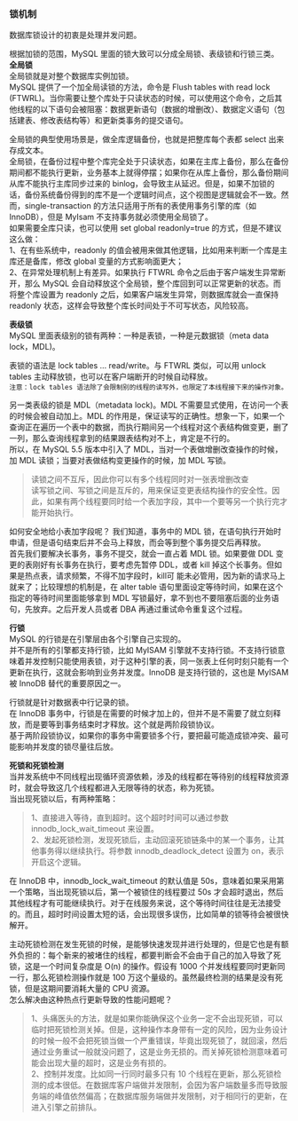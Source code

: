 
### 锁机制
数据库锁设计的初衷是处理并发问题。  

根据加锁的范围，MySQL 里面的锁大致可以分成全局锁、表级锁和行锁三类。  
**全局锁**  
全局锁就是对整个数据库实例加锁。  
MySQL 提供了一个加全局读锁的方法，命令是 Flush tables with read lock (FTWRL)。当你需要让整个库处于只读状态的时候，可以使用这个命令，之后其他线程的以下语句会被阻塞：数据更新语句（数据的增删改）、数据定义语句（包括建表、修改表结构等）和更新类事务的提交语句。  

全局锁的典型使用场景是，做全库逻辑备份，也就是把整库每个表都 select 出来存成文本。  
全局锁，在备份过程中整个库完全处于只读状态，如果在主库上备份，那么在备份期间都不能执行更新，业务基本上就得停摆；如果你在从库上备份，那么备份期间从库不能执行主库同步过来的 binlog，会导致主从延迟。但是，如果不加锁的话，备份系统备份得到的库不是一个逻辑时间点，这个视图是逻辑就会不一致。然而，single-transaction 的方法只适用于所有的表使用事务引擎的库（如 InnoDB），但是 MyIsam 不支持事务就必须使用全局锁了。  
如果需要全库只读，也可以使用 set global readonly=true 的方式，但是不建议这么做：  
1、在有些系统中，readonly 的值会被用来做其他逻辑，比如用来判断一个库是主库还是备库，修改 global 变量的方式影响面更大；  
2、在异常处理机制上有差异。如果执行 FTWRL 命令之后由于客户端发生异常断开，那么 MySQL 会自动释放这个全局锁，整个库回到可以正常更新的状态。而将整个库设置为 readonly 之后，如果客户端发生异常，则数据库就会一直保持 readonly 状态，这样会导致整个库长时间处于不可写状态，风险较高。  

**表级锁**  
MySQL 里面表级别的锁有两种：一种是表锁，一种是元数据锁（meta data lock，MDL)。  

表锁的语法是 lock tables … read/write。与 FTWRL 类似，可以用 unlock tables 主动释放锁，也可以在客户端断开的时候自动释放。  
`注意：lock tables 语法除了会限制别的线程的读写外，也限定了本线程接下来的操作对象。`  

另一类表级的锁是 MDL（metadata lock)。MDL 不需要显式使用，在访问一个表的时候会被自动加上。MDL 的作用是，保证读写的正确性。想象一下，如果一个查询正在遍历一个表中的数据，而执行期间另一个线程对这个表结构做变更，删了一列，那么查询线程拿到的结果跟表结构对不上，肯定是不行的。  
所以，在 MySQL 5.5 版本中引入了 MDL，当对一个表做增删改查操作的时候，加 MDL 读锁；当要对表做结构变更操作的时候，加 MDL 写锁。  
> 读锁之间不互斥，因此你可以有多个线程同时对一张表增删改查  
> 读写锁之间、写锁之间是互斥的，用来保证变更表结构操作的安全性。因此，如果有两个线程要同时给一个表加字段，其中一个要等另一个执行完才能开始执行。  

如何安全地给小表加字段呢？
我们知道，事务中的 MDL 锁，在语句执行开始时申请，但是语句结束后并不会马上释放，而会等到整个事务提交后再释放。  
首先我们要解决长事务，事务不提交，就会一直占着 MDL 锁。如果要做 DDL 变更的表刚好有长事务在执行，要考虑先暂停 DDL，或者 kill 掉这个长事务。但如果是热点表，请求频繁，不得不加字段时，kill可 能未必管用，因为新的请求马上就来了；比较理想的机制是，在 alter table 语句里面设定等待时间，如果在这个指定的等待时间里面能够拿到 MDL 写锁最好，拿不到也不要阻塞后面的业务语句，先放弃。之后开发人员或者 DBA 再通过重试命令重复这个过程。  

**行锁**  
MySQL 的行锁是在引擎层由各个引擎自己实现的。  
并不是所有的引擎都支持行锁，比如 MyISAM 引擎就不支持行锁。不支持行锁意味着并发控制只能使用表锁，对于这种引擎的表，同一张表上任何时刻只能有一个更新在执行，这就会影响到业务并发度。InnoDB 是支持行锁的，这也是 MyISAM 被 InnoDB 替代的重要原因之一。  

行锁就是针对数据表中行记录的锁。  
在 InnoDB 事务中，行锁是在需要的时候才加上的，但并不是不需要了就立刻释放，而是要等到事务结束时才释放。这个就是两阶段锁协议。  
基于两阶段锁协议，如果你的事务中需要锁多个行，要把最可能造成锁冲突、最可能影响并发度的锁尽量往后放。  

**死锁和死锁检测**  
当并发系统中不同线程出现循环资源依赖，涉及的线程都在等待别的线程释放资源时，就会导致这几个线程都进入无限等待的状态，称为死锁。  
当出现死锁以后，有两种策略：  
> 1、直接进入等待，直到超时。这个超时时间可以通过参数 innodb_lock_wait_timeout 来设置。  
> 2、发起死锁检测，发现死锁后，主动回滚死锁链条中的某一个事务，让其他事务得以继续执行。将参数 innodb_deadlock_detect 设置为 on，表示开启这个逻辑。  

在 InnoDB 中，innodb_lock_wait_timeout 的默认值是 50s，意味着如果采用第一个策略，当出现死锁以后，第一个被锁住的线程要过 50s 才会超时退出，然后其他线程才有可能继续执行。对于在线服务来说，这个等待时间往往是无法接受的。而且，超时时间设置太短的话，会出现很多误伤，比如简单的锁等待会被很快解开。  

主动死锁检测在发生死锁的时候，是能够快速发现并进行处理的，但是它也是有额外负担的：每个新来的被堵住的线程，都要判断会不会由于自己的加入导致了死锁，这是一个时间复杂度是 O(n) 的操作。假设有 1000 个并发线程要同时更新同一行，那么死锁检测操作就是 100 万这个量级的。虽然最终检测的结果是没有死锁，但是这期间要消耗大量的 CPU 资源。  
怎么解决由这种热点行更新导致的性能问题呢？  
> 1、头痛医头的方法，就是如果你能确保这个业务一定不会出现死锁，可以临时把死锁检测关掉。但是，这种操作本身带有一定的风险，因为业务设计的时候一般不会把死锁当做一个严重错误，毕竟出现死锁了，就回滚，然后通过业务重试一般就没问题了，这是业务无损的。而关掉死锁检测意味着可能会出现大量的超时，这是业务有损的。  
> 2、控制并发度。比如同一行同时最多只有 10 个线程在更新，那么死锁检测的成本很低。在数据库客户端做并发限制，会因为客户端数量多而导致服务端的峰值依然偏高；在数据库服务端做并发限制，对于相同行的更新，在进入引擎之前排队。


